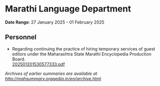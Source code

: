 # Marathi Language Department

**Date Range**: 27 January 2025 - 01 February 2025


## Personnel
- Regarding continuing the practice of hiring temporary services of guest editors under the Maharashtra State Marathi Encyclopedia Production Board.\
  [202501201530577333.pdf](https://gr.maharashtra.gov.in/Site/Upload/Government%20Resolutions/English/202501201530577333.pdf)


*Archives of earlier summaries are available at http://mahsummary.orgpedia.in/en/archive.html*